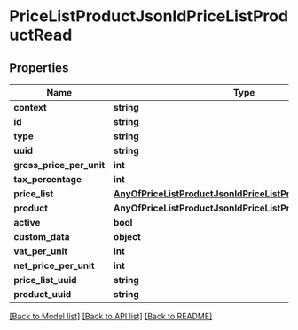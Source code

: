 # PriceListProductJsonldPriceListProductRead

## Properties
Name | Type | Description | Notes
------------ | ------------- | ------------- | -------------
**context** | **string** |  | [optional] 
**id** | **string** |  | [optional] 
**type** | **string** |  | [optional] 
**uuid** | **string** |  | [optional] 
**gross_price_per_unit** | **int** |  | [optional] 
**tax_percentage** | **int** |  | [optional] 
**price_list** | [**AnyOfPriceListProductJsonldPriceListProductReadPriceList**](AnyOfPriceListProductJsonldPriceListProductReadPriceList.md) |  | [optional] 
**product** | **AnyOfPriceListProductJsonldPriceListProductReadProduct** |  | [optional] 
**active** | **bool** |  | [optional] 
**custom_data** | **object** |  | [optional] 
**vat_per_unit** | **int** |  | [optional] 
**net_price_per_unit** | **int** |  | [optional] 
**price_list_uuid** | **string** |  | [optional] 
**product_uuid** | **string** |  | [optional] 

[[Back to Model list]](../../README.md#documentation-for-models) [[Back to API list]](../../README.md#documentation-for-api-endpoints) [[Back to README]](../../README.md)

